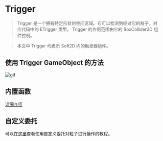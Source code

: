 # Trigger

> Trigger 是一个拥有特定形状的空间区域。它可以检测到经过它的粒子。对应代码中的 ETrigger 类型。 Trigger 的作用范围由它的 BoxCollider2D 组件控制。

> 本文中 Trigger 均表示 Soft2D 内的触发器组件。

## 使用 Trigger GameObject 的方法

![gif](../../GIFs/Trigger.gif)

## 内置函数

[详细介绍]()

## 自定义委托

可以[在这里](../Advance/CustomTrigger.md)查看使用自定义委托对粒子进行操作的教程。